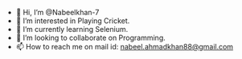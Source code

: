 - 👋 Hi, I’m @Nabeelkhan-7
- 👀 I’m interested in Playing Cricket.
- 🌱 I’m currently learning Selenium.
- 💞️ I’m looking to collaborate on Programming.
- 📫 How to reach me on mail id: nabeel.ahmadkhan88@gmail.com

<!---
Nabeelkhan-7/Nabeelkhan-7 is a ✨ special ✨ repository because its `README.md` (this file) appears on your GitHub profile.
You can click the Preview link to take a look at your changes.
--->
